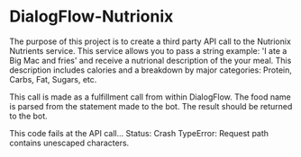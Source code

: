 # DialogFlow-Nutrionix
The purpose of this project is to create a third party API call to the Nutrionix Nutrients service. This service allows
you to pass a string example: 'I ate a Big Mac and fries' and receive a nutrional description of the your meal. This
description includes calories and a breakdown by major categories: Protein, Carbs, Fat, Sugars, etc.

This call is made as a fulfillment call from within DialogFlow. The food name is parsed from the statement made to the
bot. The result should be returned to the bot.

This code fails at the API call... Status: Crash TypeError: Request path contains unescaped characters.
